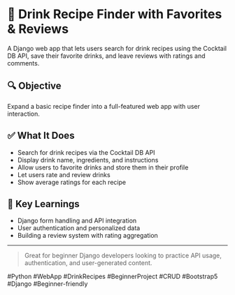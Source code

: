 # 🥤 Drink Recipe Finder with Favorites & Reviews

A Django web app that lets users search for drink recipes using the Cocktail DB API, save their favorite drinks, and leave reviews with ratings and comments.

## 🔍 Objective

Expand a basic recipe finder into a full-featured web app with user interaction.

## ✅ What It Does

- Search for drink recipes via the Cocktail DB API  
- Display drink name, ingredients, and instructions  
- Allow users to favorite drinks and store them in their profile  
- Let users rate and review drinks  
- Show average ratings for each recipe  

## 🧠 Key Learnings

- Django form handling and API integration  
- User authentication and personalized data  
- Building a review system with rating aggregation  

---

> Great for beginner Django developers looking to practice API usage, authentication, and user-generated content.

#Python #WebApp #DrinkRecipes #BeginnerProject #CRUD #Bootstrap5 #Django #Beginner-friendly 
